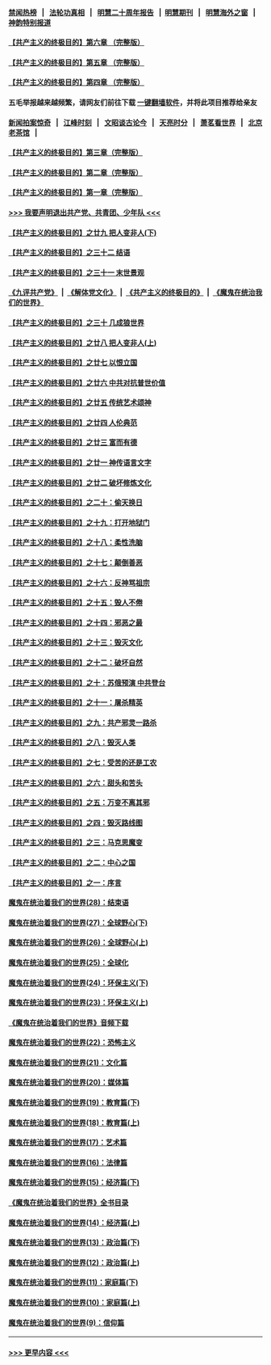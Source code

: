 #### [禁闻热榜](热点新闻.md?=0)  &nbsp;&nbsp;|&nbsp;&nbsp; [法轮功真相](https://github.com/gfw-breaker/truth/blob/master/README.md?=0) &nbsp;&nbsp;|&nbsp;&nbsp; [明慧二十周年报告](https://github.com/gfw-breaker/mh-reports/blob/master/README.md?=0) &nbsp;&nbsp;|&nbsp;&nbsp;[明慧期刊](https://github.com/gfw-breaker/mh-qikan) &nbsp;&nbsp;|&nbsp;&nbsp; [明慧海外之窗](https://github.com/gfw-breaker/mh-news/blob/master/README.md?=0) &nbsp;&nbsp;|&nbsp;&nbsp; [神韵特别报道](https://github.com/gfw-breaker/mh-news/blob/master/shenyun.md?=0)
#### [【共产主义的终极目的】第六章 （完整版）](../pages/nsc422/n11428913.md?t=03031402) 
#### [【共产主义的终极目的】第五章 （完整版）](../pages/nsc422/n11428912.md?t=03031402) 
#### [【共产主义的终极目的】第四章 （完整版）](../pages/nsc422/n11428907.md?t=03031402) 
#### 五毛举报越来越频繁，请网友们前往下载 [一键翻墙软件](https://github.com/gfw-breaker/ssr-accounts)，并将此项目推荐给亲友
#### [新闻拍案惊奇](https://github.com/gfw-breaker/banned-news/blob/master/pages/link4.md) &nbsp;&nbsp;|&nbsp;&nbsp; [江峰时刻](https://github.com/gfw-breaker/banned-news/blob/master/pages/link4.md) &nbsp;&nbsp;|&nbsp;&nbsp; [文昭谈古论今](https://github.com/gfw-breaker/banned-news/blob/master/pages/link4.md) &nbsp;&nbsp;|&nbsp;&nbsp; [天亮时分](https://github.com/gfw-breaker/banned-news/blob/master/pages/link4.md) &nbsp;&nbsp;|&nbsp;&nbsp; [萧茗看世界](https://github.com/gfw-breaker/banned-news/blob/master/pages/link4.md) &nbsp;&nbsp;|&nbsp;&nbsp; [北京老茶馆](https://github.com/gfw-breaker/banned-news/blob/master/pages/link4.md) &nbsp;&nbsp;|&nbsp;&nbsp; 
#### [【共产主义的终极目的】第三章（完整版）](../pages/nsc422/n11428848.md?t=03031402) 
#### [【共产主义的终极目的】第二章（完整版）](../pages/nsc422/n11428831.md?t=03031402) 
#### [【共产主义的终极目的】第一章（完整版）](../pages/nsc422/n11417651.md?t=03031402) 
#### [>>> 我要声明退出共产党、共青团、少年队 <<<](https://github.com/begood0513/goodnews/blob/master/quit/letter.md) 
#### [【共产主义的终极目的】之廿九 把人变非人(下)](../pages/nsc422/n11344140.md?t=03031402) 
#### [【共产主义的终极目的】之三十二 结语](../pages/nsc422/n11360535.md?t=03031402) 
#### [【共产主义的终极目的】之三十一 末世景观](../pages/nsc422/n11351129.md?t=03031402) 
#### [《九评共产党》](https://github.com/begood0513/9ping.md/blob/master/README.md) &nbsp;|&nbsp; [《解体党文化》](../../../../jtdwh.md/blob/master/README.md)  &nbsp;|&nbsp; [《共产主义的终极目的》](../../../../gczydzjmd.md/blob/master/README.md) &nbsp;|&nbsp; [《魔鬼在统治我们的世界》](../../../../mgztzwmdsj.md/blob/master/README.md) 
#### [【共产主义的终极目的】之三十 几成狼世界](../pages/nsc422/n11348280.md?t=03031402) 
#### [【共产主义的终极目的】之廿八 把人变非人(上)](../pages/nsc422/n11340492.md?t=03031402) 
#### [【共产主义的终极目的】之廿七 以恨立国](../pages/nsc422/n11336944.md?t=03031402) 
#### [【共产主义的终极目的】之廿六 中共对抗普世价值](../pages/nsc422/n11324785.md?t=03031402) 
#### [【共产主义的终极目的】之廿五 传统艺术颂神](../pages/nsc422/n11296396.md?t=03031402) 
#### [【共产主义的终极目的】之廿四 人伦典范](../pages/nsc422/n11296397.md?t=03031402) 
#### [【共产主义的终极目的】之廿三 富而有德](../pages/nsc422/n11283598.md?t=03031402) 
#### [【共产主义的终极目的】之廿一 神传语言文字](../pages/nsc422/n11263265.md?t=03031402) 
#### [【共产主义的终极目的】之廿二 破坏修炼文化](../pages/nsc422/n11245728.md?t=03031402) 
#### [【共产主义的终极目的】之二十：偷天换日](../pages/nsc422/n11238846.md?t=03031402) 
#### [【共产主义的终极目的】之十九：打开地狱门](../pages/nsc422/n11206376.md?t=03031402) 
#### [【共产主义的终极目的】之十八：柔性洗脑](../pages/nsc422/n11199994.md?t=03031402) 
#### [【共产主义的终极目的】之十七：颠倒善恶](../pages/nsc422/n11179782.md?t=03031402) 
#### [【共产主义的终极目的】之十六：反神骂祖宗](../pages/nsc422/n11166798.md?t=03031402) 
#### [【共产主义的终极目的】之十五：毁人不倦](../pages/nsc422/n11166792.md?t=03031402) 
#### [【共产主义的终极目的】之十四：邪恶之最](../pages/nsc422/n11150249.md?t=03031402) 
#### [【共产主义的终极目的】之十三：毁灭文化](../pages/nsc422/n11135227.md?t=03031402) 
#### [【共产主义的终极目的】之十二：破坏自然](../pages/nsc422/n11135214.md?t=03031402) 
#### [【共产主义的终极目的】之十：苏俄预演 中共登台](../pages/nsc422/n11118424.md?t=03031402) 
#### [【共产主义的终极目的】之十一：屠杀精英](../pages/nsc422/n11118442.md?t=03031402) 
#### [【共产主义的终极目的】之九：共产邪灵一路杀](../pages/nsc422/n11114139.md?t=03031402) 
#### [【共产主义的终极目的】之八：毁灭人类](../pages/nsc422/n11108503.md?t=03031402) 
#### [【共产主义的终极目的】之七：受苦的还是工农](../pages/nsc422/n11101809.md?t=03031402) 
#### [【共产主义的终极目的】之六：甜头和苦头](../pages/nsc422/n11096971.md?t=03031402) 
#### [【共产主义的终极目的】之五：万变不离其邪](../pages/nsc422/n11091285.md?t=03031402) 
#### [【共产主义的终极目的】之四：毁灭路线图](../pages/nsc422/n11086284.md?t=03031402) 
#### [【共产主义的终极目的】之三：马克思魔变](../pages/nsc422/n11061941.md?t=03031402) 
#### [【共产主义的终极目的】之二：中心之国](../pages/nsc422/n11047728.md?t=03031402) 
#### [【共产主义的终极目的】之一：序言](../pages/nsc422/n11086077.md?t=03031402) 
#### [魔鬼在统治着我们的世界(28)：结束语](../pages/nsc422/n10936246.md?t=03031402) 
#### [魔鬼在统治着我们的世界(27)：全球野心(下)](../pages/nsc422/n10928319.md?t=03031402) 
#### [魔鬼在统治着我们的世界(26)：全球野心(上)](../pages/nsc422/n10900318.md?t=03031402) 
#### [魔鬼在统治着我们的世界(25)：全球化](../pages/nsc422/n10788205.md?t=03031402) 
#### [魔鬼在统治着我们的世界(24)：环保主义(下)](../pages/nsc422/n10695307.md?t=03031402) 
#### [魔鬼在统治着我们的世界(23)：环保主义(上)](../pages/nsc422/n10688613.md?t=03031402) 
#### [《魔鬼在统治着我们的世界》音频下载](../pages/nsc422/n10635553.md?t=03031402) 
#### [魔鬼在统治着我们的世界(22)：恐怖主义](../pages/nsc422/n10614727.md?t=03031402) 
#### [魔鬼在统治着我们的世界(21)：文化篇](../pages/nsc422/n10597706.md?t=03031402) 
#### [魔鬼在统治着我们的世界(20)：媒体篇](../pages/nsc422/n10586579.md?t=03031402) 
#### [魔鬼在统治着我们的世界(19)：教育篇(下)](../pages/nsc422/n10564808.md?t=03031402) 
#### [魔鬼在统治着我们的世界(18)：教育篇(上)](../pages/nsc422/n10526970.md?t=03031402) 
#### [魔鬼在统治着我们的世界(17)：艺术篇](../pages/nsc422/n10499093.md?t=03031402) 
#### [魔鬼在统治着我们的世界(16)：法律篇](../pages/nsc422/n10485969.md?t=03031402) 
#### [魔鬼在统治着我们的世界(15)：经济篇(下)](../pages/nsc422/n10469975.md?t=03031402) 
#### [《魔鬼在统治着我们的世界》全书目录](../pages/nsc422/n10464261.md?t=03031402) 
#### [魔鬼在统治着我们的世界(14)：经济篇(上)](../pages/nsc422/n10457370.md?t=03031402) 
#### [魔鬼在统治着我们的世界(13)：政治篇(下)](../pages/nsc422/n10448270.md?t=03031402) 
#### [魔鬼在统治着我们的世界(12)：政治篇(上)](../pages/nsc422/n10444576.md?t=03031402) 
#### [魔鬼在统治着我们的世界(11)：家庭篇(下)](../pages/nsc422/n10440961.md?t=03031402) 
#### [魔鬼在统治着我们的世界(10)：家庭篇(上)](../pages/nsc422/n10435448.md?t=03031402) 
#### [魔鬼在统治着我们的世界(9)：信仰篇](../pages/nsc422/n10432159.md?t=03031402) 

----
#### [ >>> 更早内容 <<< ](../indexes/nsc422-earlier.md)
